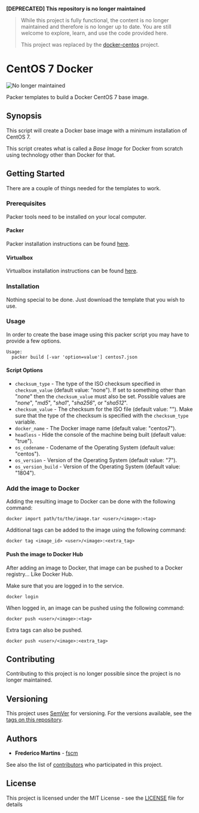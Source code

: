 **[DEPRECATED] This repository is no longer maintained**
> While this project is fully functional, the content is no longer maintained and therefore is no longer up to date. You are still welcome to explore, learn, and use the code provided here.
>
> This project was replaced by the [docker-centos](https://github.com/fscm/docker-centos) project.

# CentOS 7 Docker

![No longer maintained](https://img.shields.io/badge/maintenance-OFF-red.svg?&style=flat-square)

Packer templates to build a Docker CentOS 7 base image.

## Synopsis

This script will create a Docker base image with a minimum installation of
CentOS 7.

This script creates what is called a *Base Image* for Docker from scratch
using technology other than Docker for that.

## Getting Started

There are a couple of things needed for the templates to work.

### Prerequisites

Packer tools need to be installed on your local computer.

#### Packer

Packer installation instructions can be found [here](https://www.packer.io/docs/installation.html).

#### Virtualbox

Virtualbox installation instructions can be found [here](https://www.virtualbox.org/wiki/Downloads).

### Installation

Nothing special to be done. Just download the template that you wish to use.

### Usage

In order to create the base image using this packer script you may have to
provide a few options.

```
Usage:
  packer build [-var 'option=value'] centos7.json
```

#### Script Options
- `checksum_type` - The type of the ISO checksum specified in `checksum_value` (default value: "none"). If set to something other than "*none*" then the `checksum_value` must also be set. Possible values are "*none*", "*md5*", "*sha1*", "*sha256*", or "*sha512*".
- `checksum_value` - The checksum for the ISO file (default value: ""). Make sure that the type of the checksum is specified with the `checksum_type` variable.
- `docker_name` - The Docker image name (default value: "centos7").
- `headless` - Hide the console of the machine being built (default value: "true").
- `os_codename` - Codename of the Operating System (default value: "centos").
- `os_version` - Version of the Operating System (default value: "7").
- `os_version_build` - Version of the Operating System (default value: "1804").


### Add the image to Docker

Adding the resulting image to Docker can be done with the following command:

```
docker import path/to/the/image.tar <user>/<image>:<tag>
```

Additional tags can be added to the image using the following command:

```
docker tag <image_id> <user>/<image>:<extra_tag>
```

#### Push the image to Docker Hub

After adding an image to Docker, that image can be pushed to a Docker registry... Like Docker Hub.

Make sure that you are logged in to the service.

```
docker login
```

When logged in, an image can be pushed using the following command:

```
docker push <user>/<image>:<tag>
```

Extra tags can also be pushed.

```
docker push <user>/<image>:<extra_tag>
```

## Contributing

Contributing to this project is no longer possible since the project is no
longer maintained.

## Versioning

This project uses [SemVer](http://semver.org/) for versioning. For the versions
available, see the [tags on this repository](https://github.com/fscm/packer-docker-centos/tags).

## Authors

* **Frederico Martins** - [fscm](https://github.com/fscm)

See also the list of [contributors](https://github.com/fscm/packer-docker-centos/contributors)
who participated in this project.

## License

This project is licensed under the MIT License - see the [LICENSE](../LICENSE)
file for details

